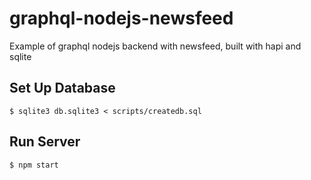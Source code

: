 # graphql-nodejs-newsfeed
Example of graphql nodejs backend with newsfeed, built with hapi and sqlite

## Set Up Database

```
$ sqlite3 db.sqlite3 < scripts/createdb.sql
```

## Run Server

```
$ npm start
```
